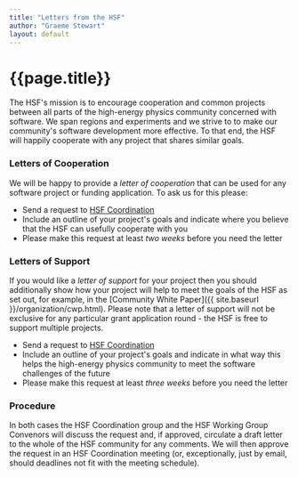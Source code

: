 ```yaml
---
title: "Letters from the HSF"
author: "Graeme Stewart"
layout: default
---
```


# {{page.title}}

The HSF's mission is to encourage cooperation and common projects
between all parts of the high-energy physics community concerned
with software. We span regions and experiments and we strive to 
to make our community's software development more effective.
To that end, the HSF will happily cooperate with any project that
shares similar goals. 

### Letters of Cooperation

We will be happy to provide a *letter of cooperation*
that can be used for any software project or funding application. To ask us
for this please:

- Send a request to [HSF Coordination](mailto:hsf-coordination@googlegroups.com)
- Include an outline of your project's goals and indicate where you
  believe that the HSF can usefully cooperate with you
- Please make this request at least *two weeks* before you need the letter

### Letters of Support

If you would like a *letter of support* for your project then you
should additionally show how your project will help to meet the goals
of the HSF as set out, for example, in the [Community White Paper]({{ site.baseurl }}/organization/cwp.html).
Please note that a letter of support will not be exclusive for any
particular grant application round - the HSF is free to support multiple
projects.

- Send a request to [HSF Coordination](mailto:hsf-coordination@googlegroups.com)
- Include an outline of your project's goals and indicate in what way
  this helps the high-energy physics community to meet the software challenges
  of the future
- Please make this request at least *three weeks* before you need the letter

### Procedure

In both cases the HSF Coordination group and the HSF Working Group Convenors
will discuss the request and, if approved, circulate a draft letter to the
whole of the HSF community for any comments. We will then approve the request
in an HSF Coordination meeting (or, exceptionally, just by email, should
deadlines not fit with the meeting schedule).
